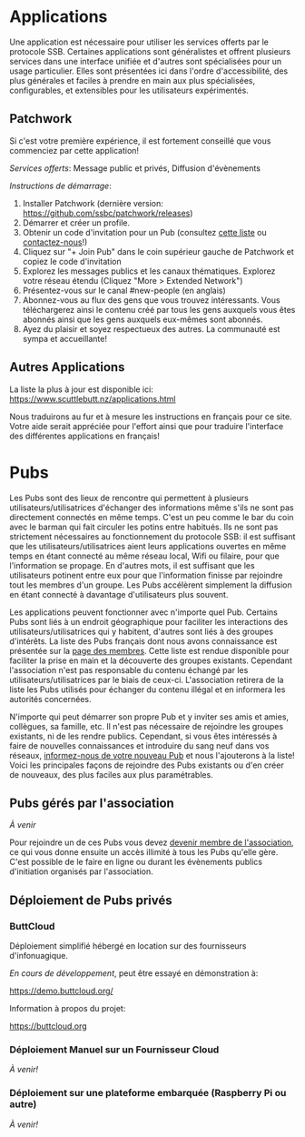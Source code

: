 # Applications

Une application est nécessaire pour utiliser les services offerts par le protocole SSB. Certaines applications sont généralistes et offrent plusieurs services dans une interface unifiée et d'autres sont spécialisées pour un usage particulier. Elles sont présentées ici dans l'ordre d'accessibilité, des plus générales et faciles à prendre en main aux plus spécialisées, configurables, et extensibles pour les utilisateurs expérimentés.

## Patchwork

Si c'est votre première expérience, il est fortement conseillé que vous commenciez par cette application!

*Services offerts*: Message public et privés, Diffusion d'évènements

*Instructions de démarrage*:

1. Installer Patchwork (dernière version: https://github.com/ssbc/patchwork/releases)
2. Démarrer et créer un profile.
3. Obtenir un code d'invitation pour un Pub (consultez [cette liste](https://github.com/ssbc/scuttlebot/wiki/Pub-Servers) ou [contactez-nous](./contact)!)
4. Cliquez sur "+ Join Pub" dans le coin supérieur gauche de Patchwork et copiez le code d'invitation
5. Explorez les messages publics et les canaux thématiques. Explorez votre réseau étendu (Cliquez "More > Extended Network")
6. Présentez-vous sur le canal #new-people (en anglais)
7. Abonnez-vous au flux des gens que vous trouvez intéressants. Vous téléchargerez ainsi le contenu créé par tous les gens auxquels vous êtes abonnés ainsi que les gens auxquels eux-mêmes sont abonnés.
8. Ayez du plaisir et soyez respectueux des autres. La communauté est sympa et accueillante!

## Autres Applications

La liste la plus à jour est disponible ici: https://www.scuttlebutt.nz/applications.html

Nous traduirons au fur et à mesure les instructions en français pour ce site. Votre aide serait appréciée pour l'effort ainsi que pour traduire l'interface des différentes applications en français!

# Pubs

Les Pubs sont des lieux de rencontre qui permettent à plusieurs utilisateurs/utilisatrices d'échanger des informations même s'ils ne sont pas directement connectés en même temps. C'est un peu comme le bar du coin avec le barman qui fait circuler les potins entre habitués. Ils ne sont pas strictement nécessaires au fonctionnement du protocole SSB: il est suffisant que les utilisateurs/utilisatrices aient leurs applications ouvertes en même temps en étant connecté au même réseau local, Wifi ou filaire, pour que l'information se propage. En d'autres mots, il est suffisant que les utilisateurs potinent entre eux pour que l'information finisse par rejoindre tout les membres d'un groupe. Les Pubs accélèrent simplement la diffusion en étant connecté à davantage d'utilisateurs plus souvent.

Les applications peuvent fonctionner avec n'importe quel Pub. Certains Pubs sont liés à un endroit géographique pour faciliter les interactions des utilisateurs/utilisatrices qui y habitent, d'autres sont liés à des groupes d'intérêts. La liste des Pubs français dont nous avons connaissance est présentée sur la [page des membres](./members.md). Cette liste est rendue disponible pour faciliter la prise en main et la découverte des groupes existants. Cependant l'association n'est pas responsable du contenu échangé par les utilisateurs/utilisatrices par le biais de ceux-ci. L'association retirera de la liste les Pubs utilisés pour échanger du contenu illégal et en informera les autorités concernées.

N'importe qui peut démarrer son propre Pub et y inviter ses amis et amies, collègues, sa famille, etc. Il n'est pas nécessaire de rejoindre les groupes existants, ni de les rendre publics. Cependant, si vous êtes intéressés à faire de nouvelles connaissances et introduire du sang neuf dans vos réseaux, [informez-nous de votre nouveau Pub](./contact.md) et nous l'ajouterons à la liste! Voici les principales façons de rejoindre des Pubs existants ou d'en créer de nouveaux, des plus faciles aux plus paramétrables.

## Pubs gérés par l'association

*À venir*

Pour rejoindre un de ces Pubs vous devez [devenir membre de l'association](./members.md), ce qui vous donne ensuite un accès illimité à tous les Pubs qu'elle gère. C'est possible de le faire en ligne ou durant les évènements publics d'initiation organisés par l'association.

## Déploiement de Pubs privés

### ButtCloud

Déploiement simplifié hébergé en location sur des fournisseurs d'infonuagique.

*En cours de développement*, peut être essayé en démonstration à:

https://demo.buttcloud.org/

Information à propos du projet:

https://buttcloud.org

### Déploiement Manuel sur un Fournisseur Cloud

*À venir!*

### Déploiement sur une plateforme embarquée (Raspberry Pi ou autre)

*À venir!*


